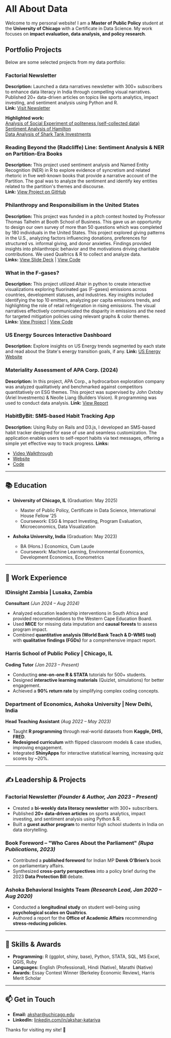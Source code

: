 # All About Data


Welcome to my personal website! I am a **Master of Public Policy** student at the **University of Chicago** with a Certificate in Data Science. My work focuses on **impact evaluation, data analysis, and policy research**.

## Portfolio Projects

Below are some selected projects from my data portfolio:

### Factorial Newsletter
**Description:** Launched a data narratives newsletter with 300+ subscribers to enhance data literacy in India through compelling visual narratives. Published 20+ data-driven articles on topics like sports analytics, impact investing, and sentiment analysis using Python and R.    
**Link:** [Visit Newsletter](https://aksharkatariya.substack.com)

**Highlighted work:**  
[Analysis of Social Experiment of politeness (self-collected data)](https://aksharkatariya.substack.com/p/hows-the-water)  
[Sentiment Analysis of Hamilton](https://aksharkatariya.substack.com/p/hamiltongpt-exploring-the-musical)  
[Data Analysis of Shark Tank Investments](https://aksharkatariya.substack.com/p/shark-hark-investments-in-shark-tank)

### Reading Beyond the (Radcliffe) Line: Sentiment Analysis & NER on Partition-Era Books
**Description:** This project used sentiment analysis and Named Entity Recognition (NER) in R to explore evidence of syncretism and related rhetoric in five well-known books that provide a narrative account of the Partition. The goal was to analyze the sentiment and identify key entities related to the partition's themes and discourse.  
**Link:** [View Project on GitHub](https://github.com/aksharkatariya/Partition-Project)

### Philanthropy and Responsibilism in the United States
**Description:** This project was funded in a pitch contest hosted by Professor Thomas Talhelm at Booth School of Business. This gave us an opportunity to design our own survey of more than 50 questions which was completed by 180 individuals in the United States. This project explored giving patterns in the U.S., analyzing factors influencing donations, preferences for structured vs. informal giving, and donor anxieties. Findings provided insights into philanthropic behavior and the motivations driving charitable contributions. We used Qualtrics & R to collect and analyze data.   
**Links:** [View Slide Deck](https://docs.google.com/presentation/d/17FCXrRtANxt6Ul3v6z709nXVM-omLcPBC8mwi7XGsqE/edit?usp=sharing) | [View Code](https://github.com/aksharkatariya/donations-philanthropies-analysis)

### What in the F-gases?
**Description:** This project utilized Altair in python to create interactive visualizations exploring fluorinated gas (F-gases) emissions across countries, development statuses, and industries. Key insights included identifying the top 10 emitters, analyzing per capita emissions trends, and highlighting the role of retail refrigeration in rising emissions. The visual narratives effectively communicated the disparity in emissions and the need for targeted mitigation policies using relevant graphs & color themes.    
**Links:** [View Project](https://uchicago-mscapp-projects.github.io/projects/what-in-the-f-gases/) | [View Code](https://github.com/aksharkatariya/static_project)

### US Energy Sources Interactive Dashboard
**Description:** Explore insights on US Energy trends segmented by each state and read about the State's energy transition goals, if any. 
**Link:** [US Energy Website](https://us-energy-akshar.netlify.app)

### Materiality Assessment of APA Corp. (2024)
**Description:** In this project, APA Corp., a hydrocarbon exploration company was analyzed qualitatively and benchmarked against competitors quantitatively on ESG themes. This project was supervised by John Oxtoby (Ariel Investments) & Neolle Liang (Builders Vision). R programming was used to conduct data analysis. 
**Link:** [View Report](https://docs.google.com/document/d/1LdWtBm02db7AclD5x235OAOnKViALAKLnluRYVaGuDM/edit?usp=sharing)

### HabitByBit: SMS-based Habit Tracking App
**Description:** Using Ruby on Rails and D3.js, I developed an SMS-based habit tracker designed for ease of use and seamless customization. The application enables users to self-report habits via text messages, offering a simple yet effective way to track progress.
**Links:**  
- [Video Walkthrough](https://habitbybit.onrender.com)  
- [Website](https://habitbybit.onrender.com)  
- [Code](https://github.com/aksharkatariya/habit_by_bit)

---


## 📚 Education

- **University of Chicago, IL** (Graduation: May 2025)  
  - Master of Public Policy, Certificate in Data Science, International House Fellow ’25  
  - Coursework: ESG & Impact Investing, Program Evaluation, Microeconomics, Data Visualization  

- **Ashoka University, India** (Graduation: May 2023)  
  - BA (Hons.) Economics, Cum Laude  
  - Coursework: Machine Learning, Environmental Economics, Development Economics, Econometrics  

---

## 💼 Work Experience

### **IDinsight Zambia** | Lusaka, Zambia  
**Consultant** _(Jun 2024 – Aug 2024)_  
- Analyzed education leadership interventions in South Africa and provided recommendations to the Western Cape Education Board.  
- Used **MICE** for missing data imputation and **causal forests** to assess program impact.  
- Combined **quantitative analysis (World Bank Teach & D-WMS tool)** with **qualitative findings (FGDs)** for a comprehensive impact report.  

### **Harris School of Public Policy** | Chicago, IL  
**Coding Tutor** _(Jan 2023 – Present)_  
- Conducting **one-on-one R & STATA** tutorials for 500+ students.  
- Designed **interactive learning materials** (Quizlet, simulations) for better engagement.  
- Achieved a **90% return rate** by simplifying complex coding concepts.  

### **Department of Economics, Ashoka University** | New Delhi, India  
**Head Teaching Assistant** _(Aug 2022 – May 2023)_  
- Taught **R programming** through real-world datasets from **Kaggle, DHS, FRED**.  
- **Redesigned curriculum** with flipped classroom models & case studies, improving engagement.  
- Integrated **ShinyApps** for interactive statistical learning, increasing quiz scores by ~20%.  

---

## ✍️ Leadership & Projects  

### **Factorial Newsletter** _(Founder & Author, Jan 2023 – Present)_  
- Created a **bi-weekly data literacy newsletter** with 300+ subscribers.  
- Published **20+ data-driven articles** on sports analytics, impact investing, and sentiment analysis using Python & R.  
- Built a **guest author program** to mentor high school students in India on data storytelling.  

### **Book Foreword – "Who Cares About the Parliament"** _(Rupa Publications, 2023)_  
- Contributed a **published foreword** for Indian MP **Derek O’Brien’s** book on parliamentary affairs.  
- Synthesized **cross-party perspectives** into a policy brief during the 2023 **Data Protection Bill** debate.  

### **Ashoka Behavioral Insights Team** _(Research Lead, Jan 2020 – Aug 2020)_  
- Conducted a **longitudinal study** on student well-being using **psychological scales on Qualtrics**.  
- Authored a report for the **Office of Academic Affairs** recommending **stress-reducing policies**.  

---

## 🔧 Skills & Awards  

- **Programming:** R (ggplot, shiny, base),  Python, STATA, SQL, MS Excel, QGIS, Ruby  
- **Languages:** English (Professional), Hindi (Native), Marathi (Native)  
- **Awards:** Essay Contest Winner (Berkeley Economic Review), Harris Merit Scholar  

---

## 📫 Get in Touch  

- **Email:** akshar@uchicago.edu  
- **LinkedIn:** [linkedin.com/in/akshar-katariya](https://www.linkedin.com/in/akshar-katariya)  

Thanks for visiting my site! 🚀

